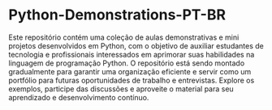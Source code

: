 # Python-Demonstrations-PT-BR
Este repositório contém uma coleção de aulas demonstrativas e mini projetos desenvolvidos em Python, com o objetivo de auxiliar estudantes de tecnologia e profissionais interessados em aprimorar suas habilidades na linguagem de programação Python. O repositório está sendo montado gradualmente para garantir uma organização eficiente e servir como um portfólio para futuras oportunidades de trabalho e entrevistas. Explore os exemplos, participe das discussões e aproveite o material para seu aprendizado e desenvolvimento contínuo.
